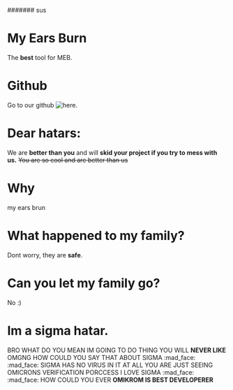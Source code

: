####### sus

# My Ears Burn
The **best** tool for MEB.

# Github
Go to our github ![here.](https://www.github.com/isaacdilley/my-ears-burn)

# Dear hatars:
We are **better than you** and will **skid your project if you try to mess with us.** ~~You are so cool and are better than us~~

# Why
my ears brun

# What happened to my family?
Dont worry, they are **safe**.

# Can you let my family go?
No :)

# Im a sigma hatar.
BRO WHAT DO YOU MEAN IM GOING TO DO THING YOU WILL **NEVER LIKE** OMGNG HOW COULD YOU SAY THAT ABOUT SIGMA :mad_face: :mad_face: SIGMA HAS NO VIRUS IN IT AT ALL YOU ARE JUST SEEING OMICRONS VERIFICATION PORCCESS I LOVE SIGMA :mad_face: :mad_face: HOW COULD YOU EVER **OMIKROM IS BEST DEVELOPERER**
